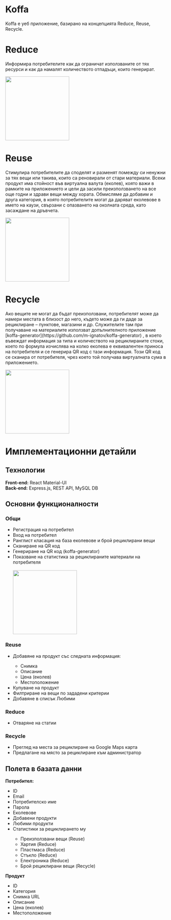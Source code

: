 # Koffa

<p>Koffa e уеб приложение, базирано на концепцията Reduce, Reuse, Recycle.</p>

<h1>Reduce</h1>
<p>Информира потребителите как да ограничат използваните от тях ресурси и как да намалят количеството отпадъци, които генерират.</p>
<img src="https://i.ibb.co/PNdRmC0/Reduce.png" width="200px"><br>

<h1>Reuse</h1>
<p>Стимулира потребителите да споделят и разменят помежду си ненужни за тях вещи или такива, които са реновирали от стари материали. Всеки продукт има стойност във виртуална валута (еколев), която важи в рамките на приложението и цели да засили преизползването на все още годни и здрави вещи между хората. Обмисляме да добавим и друга категория, в която потребителите могат да даряват еколевове в името на каузи, свързани с опазването на околната среда, като засаждане на дръвчета.</p>
<img src="https://i.ibb.co/60Z1gpk/Reuse.png" width="200px"><br>

<h1>Recycle</h1>
<p>Ако вещите не могат да бъдат преизползвани, потребителят може да намери местата в близост до него, където може да ги даде за рециклиране – пунктове, магазини и др. Служителите там при получаване на материалите използват допълнителното приложение [koffa-generator](https://github.com/m-ignatov/koffa-generator) , в което въвеждат информация за типа и количеството на рециклираните стоки, което по формула изчислява на колко еколева е еквивалентен приноса на потребителя и се генерира QR код с тази информация. 
Този QR код се сканира от потребителя, чрез което той получава виртуалната сума в приложението.</p>   
<img src="https://i.ibb.co/w6500fT/Recycle.png" width="200px"><br>

<h1>Имплементационни детайли</h1>
<h2>Технологии</h2>
<p><b>Front-end:</b> React Material-UI<br>
<b>Back-end:</b> Express.js, REST API, MySQL DB</p>

<h2>Основни функционалности</h2>
<h3>Общи</h3>
  <ul>
    <li>Регистрация на потребител</li>
    <li>Вход на потребител</li>
    <li>Ранглист класация на база еколевове и брой рециклирани вещи</li>
    <li>Сканиране на QR код</li>
    <li>Генериране на QR код (koffa-generator)</li>
    <li>Показване на статистика за рециклираните материали на потребителя</li><br>
    <img src="https://i.ibb.co/mTBcprN/Home.png" width="200px"><br>
  </ul>
  
 <h3>Reuse</h3>
  <ul>
  <li>Добавяне на продукт със следната информация:</li>
    <ul>
      <li>Снимка</li>
      <li>Описание</li>
      <li>Цена (еколев)</li>
      <li>Местоположение</li>
    </ul>
  <li>Купуване на продукт</li>
  <li>Филтриране на вещи по зададени критерии</li>
  <li>Добавяне в списък Любими</li>
  </ul>
  
  <h3>Reduce</h3>
  <ul>
  <li>Отваряне на статии</li>
  </ul>
  
  <h3>Recycle</h3>
  <ul>
  <li>Преглед на места за рециклиране на Google Maps карта</li>
  <li>Предлагане на място за рециклиране към администратор</li>
  </ul>

<h2>Полета в базата данни</h2>
<b>Потребител:</b>
<ul>
  <li>ID</li>
  <li>Email</li>
  <li>Потребителско име</li>
  <li>Парола</li>
  <li>Еколевове</li>
  <li>Добавени продукти</li>
  <li>Любими продукти</li>
  <li>Статистики за рециклирането му</li>
     <ul>
     <li>Преизползвани вещи (Reuse)</li>
     <li>Хартия (Reduce)</li>
     <li>Пластмаса (Reduce)</li>
     <li>Стъкло (Reduce)</li>
     <li>Електроника (Reduce)</li>
     <li>Брой рециклирани вещи (Recycle)</li>
     </ul>
 </ul>
<b>Продукт</b>
<ul>
  <li>ID</li>
  <li>Категория</li>
  <li>Снимка URL</li>
  <li>Описание</li>
  <li>Цена (еколев)</li>
  <li>Местоположение</li>
 </ul>
